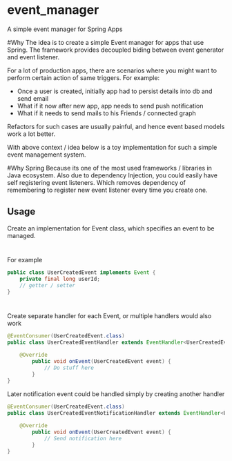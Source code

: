 # event_manager
A simple event manager for Spring Apps

#Why
The idea is to create a simple Event manager for apps that use Spring. The framework provides 
decoupled biding between event generator and event listener.

For a lot of production apps, there are scenarios where you might want to perform certain action of same triggers.
For example: 

 - Once a user is created, initially app had to persist details into db and send email
 - What if it now after new app, app needs to send push notification
 - What if it needs to send mails to his Friends / connected graph
 
Refactors for such cases are usually painful, and hence event based models work a lot better.

With above context / idea below is a toy implementation for such a simple event management system.  

#Why Spring
Because its one of the most used frameworks / libraries in Java ecosystem. Also due to dependency Injection,  you could easily have self registering event listeners.
Which removes dependency of remembering to register new event listener every time you create one.  

## Usage
Create an implementation for Event class, which specifies an event to be managed.
#
For example
```java
public class UserCreatedEvent implements Event {
    private final long userId;
    // getter / setter
}
```
#
Create separate handler for each Event, or multiple handlers would also work
```java
@EventConsumer(UserCreatedEvent.class)
public class UserCreatedEventHandler extends EventHandler<UserCreatedEvent> {
    
    @Override
        public void onEvent(UserCreatedEvent event) {
            // Do stuff here
        }
}
```

Later notification  event could be handled simply by creating another handler 
```java
@EventConsumer(UserCreatedEvent.class)
public class UserCreatedEventNotificationHandler extends EventHandler<UserCreatedEvent> {
    
    @Override
        public void onEvent(UserCreatedEvent event) {
            // Send notification here
        }
}
```
